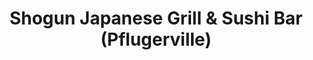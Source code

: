 ---
layout: place
title: "Shogun Japanese Grill & Sushi Bar (Pflugerville)"
permalink: /texas/pflugerville/shogun-japanese-grill-sushi-bar-pflugerville.html
stateAbbr: TX
stateName: Texas
cityName: Pflugerville
place_id: ChIJ8bsv6GnFRIYRUjk88wKJKGI
photos:
  - name: >-
      places/ChIJ8bsv6GnFRIYRUjk88wKJKGI/photos/AeeoHcKha0vfFjU11EGNGaMzKUSMONXIf8lWpTq_CRCRSQdugMbv8EKX4AOtXG8fGUJldTh782C5P0S2OpFfXc5Sh_ryA5AaBUqpqGWgDxwbHCAtY9QBrLuaUvx8nnJtawSbLBNkNj6XlzV9dNebVkTyXTvDXsfp66DL0zIoG_7aokHkunKW0_jAESyaltjAQH7pS_N1V3YVc7cTlcl6o-2Fng0ry7198a3hGOpQcMrmDWr-rjJanvoN7LSbJrffRgeJcwP6ly3zNg7IZphNcJNbCGuFWhI5WTbziPQDuHaq9qIaYNmIAmEN2xK3bq9S5TyrKjAIQ-5xdzlBAqKmsPlEz3YB8uF3qHsWCt0lognSgy1rtAbQG90MMwgAVIGzyhSTGMjPXcjBdlBlHJDPLRHXufmcCyLKU0Xry0fEYHzJ_1w
    widthPx: 4032
    heightPx: 3024
    authorAttributions:
      - displayName: Roula Harfoush
        uri: https://maps.google.com/maps/contrib/106985936548748438094
        photoUri: >-
          https://lh3.googleusercontent.com/a-/ALV-UjVa0z5Wio0FGz3CMT0nRUkOjZm35wEqu3j5v2pBrxjevEp1MQMvng=s100-p-k-no-mo
    flagContentUri: >-
      https://www.google.com/local/imagery/report/?cb_client=maps_api_places.places_api&image_key=!1e10!2sCIHM0ogKEICAgICm4tvqbw&hl=en-US
    googleMapsUri: >-
      https://www.google.com/maps/place//data=!3m4!1e2!3m2!1sCIHM0ogKEICAgICm4tvqbw!2e10!4m2!3m1!1s0x8644c569e82fbbf1:0x62288902f33c3952
  - name: >-
      places/ChIJ8bsv6GnFRIYRUjk88wKJKGI/photos/AeeoHcJJb-9TLc_SzcIbLXF_QXoZfcDY7hIJ2d3sv2YeVufZD9ce1x6pEhcIyo2Z6uZyhryw2VrVYmuxWavuzvThP6VawCLKml3b5DzrCor_aF20ewmioMMhZlQc2xluCkueknmAEbKya-3gGLUUcu_NftYjU9XXs0-jc53wx19h69bLr1cqYI7oLW124bOMS9m-IHqWoFdtUEncVuXpbcN4wQUtLidZJx6wdp2td-1Nwgkeq6hDm9IS_BZY2KlAQpbM3NkCYBtW3-YdVBr5iw0rk2r-l67_TxzhGR2Lc6TGcsryiw
    widthPx: 960
    heightPx: 720
    authorAttributions:
      - displayName: Shogun Japanese Grill & Sushi Bar (Pflugerville)
        uri: https://maps.google.com/maps/contrib/106482907576384571187
        photoUri: >-
          https://lh3.googleusercontent.com/a-/ALV-UjX10i9I4bklpaYpFhJM6KwFd3GgEjuOepCvc7qWDc4Q9Ox9w9rB=s100-p-k-no-mo
    flagContentUri: >-
      https://www.google.com/local/imagery/report/?cb_client=maps_api_places.places_api&image_key=!1e10!2sAF1QipM1oSDPKsoHrBuTmRkrayHWC7tC3m2uf9L26Mmh&hl=en-US
    googleMapsUri: >-
      https://www.google.com/maps/place//data=!3m4!1e2!3m2!1sAF1QipM1oSDPKsoHrBuTmRkrayHWC7tC3m2uf9L26Mmh!2e10!4m2!3m1!1s0x8644c569e82fbbf1:0x62288902f33c3952
  - name: >-
      places/ChIJ8bsv6GnFRIYRUjk88wKJKGI/photos/AeeoHcJLX1wV2ZhK7asijVxHmBQaSydKPKlJZoHAKkkul_ylUY8pEiEnR4rAeTjTV5vs-eReR_O-b3FoVWx711peaYA-FMBCRdC8c2vUIJVGQqb0m9HZuqDdbHoM-C64un2F3Ihj0-0qEtSNgT-9jXJ7UNkqHPO5K2hUzkSr-x2F5Cq_F5zg0gBt1KsTI0nIDC3uNvYVsU3zX781Gag9jHcAs1t5EyABUMmhJ4ISEzBF2uElq7AIy6bWWdNmteGwX1L4-E7iNhnDkOA5d5HGpzOdtzik6p1YTMDt_PrfEOtWbATcHxubhoYT3Wzl6t6ltxWUtTDWM9iOuN88jhPNShg87-Q5HQBKMTZzj7qCb9p4cDVau38GMbONh-fbN0N12NRV7DueXDQOTwIFoU_A5ahDFP0iJM3wbToVs3cQ-gOGNbiof9Ap
    widthPx: 4032
    heightPx: 3024
    authorAttributions:
      - displayName: DILEEP
        uri: https://maps.google.com/maps/contrib/106069250487508644617
        photoUri: >-
          https://lh3.googleusercontent.com/a-/ALV-UjXdpAMuInKytgmlA5C1siYS1UgXVD8NJLA6FRNVYSD3ataqha0O9A=s100-p-k-no-mo
    flagContentUri: >-
      https://www.google.com/local/imagery/report/?cb_client=maps_api_places.places_api&image_key=!1e10!2sCIHM0ogKEICAgMCwi7Ch5AE&hl=en-US
    googleMapsUri: >-
      https://www.google.com/maps/place//data=!3m4!1e2!3m2!1sCIHM0ogKEICAgMCwi7Ch5AE!2e10!4m2!3m1!1s0x8644c569e82fbbf1:0x62288902f33c3952
  - name: >-
      places/ChIJ8bsv6GnFRIYRUjk88wKJKGI/photos/AeeoHcJH1AGSQEZvnVo0-xRxymcMgIYwNPwGI2G92FCh4LucEQbUOA_IsEOkIWQB8jiRUmHI9isjjFmtem53fr_UTMtGgRr82t4zD_ISefWjB7JAkbkNC9euGGmhOCGCk_4SZcoUInhUWRvM9Hq61Us8QswuAGObMUDuK7gGiXfuEEyOxgH8WrEKnpmSPRJ92rPPaGeH7eLX1fBds1iam7YqZ67NuQrSqAbqUp1jPjLnH1H3LG9CKzEzi_20QOCWiPP-TpvUlFMYrtySwakMtnqbMraFeIrp7DD-mEbXz1QlhLef5OM8l3NEIn5iNcv_WCrjku-671gXlpbwlRR4xWWsina4NoUtRMo9OWs-DUZ8K02UojUJlXUBuYRQUARvn3dMoP3WZemU5xrCwrEW9OT0KKahGlGsXySp6Ctjd3hyi3s8Fw
    widthPx: 3072
    heightPx: 4080
    authorAttributions:
      - displayName: Ray Stanley
        uri: https://maps.google.com/maps/contrib/115199230734819324680
        photoUri: >-
          https://lh3.googleusercontent.com/a-/ALV-UjV-I9v3-pYbYu-520-RCjgnWjS4ZmWWqq1CnhFvuS5NmtFHqnVMVQ=s100-p-k-no-mo
    flagContentUri: >-
      https://www.google.com/local/imagery/report/?cb_client=maps_api_places.places_api&image_key=!1e10!2sCIHM0ogKEICAgID_oLXuIw&hl=en-US
    googleMapsUri: >-
      https://www.google.com/maps/place//data=!3m4!1e2!3m2!1sCIHM0ogKEICAgID_oLXuIw!2e10!4m2!3m1!1s0x8644c569e82fbbf1:0x62288902f33c3952
  - name: >-
      places/ChIJ8bsv6GnFRIYRUjk88wKJKGI/photos/AeeoHcJ45jeS9TI3P_M-eqITphdEdsFBLx6ebPnvV0q8I_omrj2bydQNbV1yTB5dg1biSYELbSKYewmaWj2tSiRYgrhtIv16vP9JDckeTZiLv0mtMkU6ECUeLctnlkr3VKHrBBL99gChFBAMoft_yk2QvAfwZUn_pPJAKuQaf1mmhUs8mPU6yVV8tM8g40_BXCEYdfYoJvdeQuvCV5QRt9jEyRM4XGZS6cyb4UVDxwOqc67NjSSGnERAm2xhfBFPyisg2V1SO2-HsjE4HDw3oBtO8z_RSdzg4pKWghf_nfCbt20wE0Ea4V1XkdIpjjJp83aMPwWT1MLD2HypEisfL24wCMKaksO17nbqHi7LWjVlFnOsRZ6T07MKIz_w9NE_v_gWAwkJ7GpDQo0jV7J_8lA7KuZdPa9KMYLCNMykwlvfRMg
    widthPx: 4032
    heightPx: 3024
    authorAttributions:
      - displayName: Frank Viera
        uri: https://maps.google.com/maps/contrib/103054779171164787551
        photoUri: >-
          https://lh3.googleusercontent.com/a-/ALV-UjUBdXQkqrhJ-wBo9k0ukVxoYaR9M9rL6bAcqwfVixM8aRDHbGg=s100-p-k-no-mo
    flagContentUri: >-
      https://www.google.com/local/imagery/report/?cb_client=maps_api_places.places_api&image_key=!1e10!2sCIHM0ogKEICAgICv7KOgZQ&hl=en-US
    googleMapsUri: >-
      https://www.google.com/maps/place//data=!3m4!1e2!3m2!1sCIHM0ogKEICAgICv7KOgZQ!2e10!4m2!3m1!1s0x8644c569e82fbbf1:0x62288902f33c3952
  - name: >-
      places/ChIJ8bsv6GnFRIYRUjk88wKJKGI/photos/AeeoHcI3bBFGR3n_iMn0Rcs0qiXhd_2RoFVfObBWmBrQQ9s6czWAhyRH3PmD-dZR3fb9B2IfwPI9EAc2E2QRG6O70VlWZWyh-8xNT2TbgoPg6lt70faIawczKfTwBqbUujYLqBx2uhSUQBjpipRCsoyMwfR1tEkfzIVj9Es-JFJQ5R1Imzkn0cfp4VWK14sqpuQPEpWHzXOqGyUCh_Ohv_bkemErK6MZ0eAVHgHTrmoSfWuE0YiFJKTrXrGD-J5hbAkwVMqh3-j8RtqxO245y5O7bgKzuFdZlI5TDCgrHuefSpwILTe_YZ6-J5fUCbo0a2bw7B_vfPPoz_3uebysmJK19e5_CO9QKG8r-qUm8iEe9lp6I-0YQiVv7c7xsgpxW56Mz5Agwo4gfo3YB_D7DsPeCnMv07Km-E3bMd-vgXXrBUQK0g
    widthPx: 4000
    heightPx: 3000
    authorAttributions:
      - displayName: HARRY PARK
        uri: https://maps.google.com/maps/contrib/109772468171077609289
        photoUri: >-
          https://lh3.googleusercontent.com/a-/ALV-UjVKp1lPSl3MvYhpygmZsYToIjym8bWA2ZEhOuoNsZQzZUr5VzM=s100-p-k-no-mo
    flagContentUri: >-
      https://www.google.com/local/imagery/report/?cb_client=maps_api_places.places_api&image_key=!1e10!2sCIHM0ogKEICAgICJstW-Bw&hl=en-US
    googleMapsUri: >-
      https://www.google.com/maps/place//data=!3m4!1e2!3m2!1sCIHM0ogKEICAgICJstW-Bw!2e10!4m2!3m1!1s0x8644c569e82fbbf1:0x62288902f33c3952
  - name: >-
      places/ChIJ8bsv6GnFRIYRUjk88wKJKGI/photos/AeeoHcL1wNL_PslU0DXcNvMuVH7Q2ojho8uxDIds86P5f2joIaUe_Zg0el452pp-Ibuc6cn8s73lYmUBZbtmmMi5U5I1Dj5qdZ4K1dmd22tGVIPaCzPULgCifLQ0Vr7nosR-PikwnTiqWE_tOkWqTDvPgCOiqgfQFcg56E7DYarR5bidI98-ck-I3s9WYo0VNMQsImcvzPVxDVkz2v_6uXw-Y8fFkGMYBOL0Fk88U1pDxbtKocNu_W0DZkJkOJguH42IBg-A--9rqoG8MJqph0CL2mV1oqsKP27j3-QhKmh8facRdCnXnRbeR0wVGEMWhIYhimDcWjkNIgQ4bvqMIlOHjsokujH-iE4iDlPHI1Ncdcdj4--McOUbJWEW-Iog9XynDcVPFYGcXruzNl6zn-_yjoG3dy1CKDUh6KAJ6sXWI3SD0Q
    widthPx: 4032
    heightPx: 3024
    authorAttributions:
      - displayName: Dare Johnson
        uri: https://maps.google.com/maps/contrib/118187983912030752620
        photoUri: >-
          https://lh3.googleusercontent.com/a-/ALV-UjWxhTUGNZWtTSKM2FGQRCw3CXnhsWA2XIEOJr50b122cCEpWAgGdw=s100-p-k-no-mo
    flagContentUri: >-
      https://www.google.com/local/imagery/report/?cb_client=maps_api_places.places_api&image_key=!1e10!2sCIHM0ogKEICAgMDA9aPiSA&hl=en-US
    googleMapsUri: >-
      https://www.google.com/maps/place//data=!3m4!1e2!3m2!1sCIHM0ogKEICAgMDA9aPiSA!2e10!4m2!3m1!1s0x8644c569e82fbbf1:0x62288902f33c3952
  - name: >-
      places/ChIJ8bsv6GnFRIYRUjk88wKJKGI/photos/AeeoHcIL9vATL5Pi90DISgJdWQAU_erXleEXf02wy13HgDljD-Kncum5KId7de6vhd5p49YXaZ-2smC15IOUZsQKnmfmZPksJjOxymxysoo4uCZ8IJ7WQ5Yx2_KcRFqqV5BhAu-WeKe1uleHWtvguJpxahMfnp8mykqqMYo9Pn14wm5N-nv9_ktWh-npXfUGpWUnhck-D3GTDajXbgE8J6clV-acoSEgp37dXK4t3soVoaRxeu3k59Vb3RNure0PfPfxYq_DdJZFLvHq8CAc0SwcQWa6DdC2OtFzq-oG7lzwXDMVlXowgB3Wqk4tNDsPINCg6U9VV1Kc4DoONWYQYZ8MvChkAjA-ClCPKmeP6OFRLK0djFz1R-LL6FBUwcF5M5pPf9xFt0-gHF1XQYbpf8uYAhqdWbx0uj4cD04rMqC55bXtLVAl
    widthPx: 4080
    heightPx: 3060
    authorAttributions:
      - displayName: Thomas Ortiz
        uri: https://maps.google.com/maps/contrib/117371215378851849836
        photoUri: >-
          https://lh3.googleusercontent.com/a-/ALV-UjXE25Ga2lK68G6VVBgs02WIMZpoXC3GsgV6zaVCxcR2gx0BEspZ=s100-p-k-no-mo
    flagContentUri: >-
      https://www.google.com/local/imagery/report/?cb_client=maps_api_places.places_api&image_key=!1e10!2sCIHM0ogKEICAgIDj4JCbugE&hl=en-US
    googleMapsUri: >-
      https://www.google.com/maps/place//data=!3m4!1e2!3m2!1sCIHM0ogKEICAgIDj4JCbugE!2e10!4m2!3m1!1s0x8644c569e82fbbf1:0x62288902f33c3952
  - name: >-
      places/ChIJ8bsv6GnFRIYRUjk88wKJKGI/photos/AeeoHcJqyIvmPYuIi8G84yEo6BwPUik_bIIZU2K674wqKStpWO_wi6xQWSbsHorAkN9XP8OeMcxRZz7NulVfBOhLJnAEsg4Tmy_LzUqZEAiU1q2iPUpW1B2IL6Pfi-sJ6qnGAbIR6nfV-NQFJJ-DS_dau4zqzDTWBHjsJ_jGvpHIDfZJDVrDzN4GtlOn16wBpKjmV2zIpwc8ba6-IdWfqNRkSxbir4DYaC0Vz52QE-pWPPDfqYDPVJYdbdNid8VgoluZCI2LJKRv4A75Cq-ac-5KM62qPLZ-VoT02qtoa3pekg23TMZqGoLHyBV1ZbQjm81u6rFclmGX50veaOFpSt4cc38r9fyVfhYv_ozPgHcynh2NMH3BDJvsNuW62qcibgtQdIcUzKYoJYvEG_wGCN3OLi97Vsp6bTH97f8PvfA9NQ5YcVM
    widthPx: 3072
    heightPx: 4080
    authorAttributions:
      - displayName: Chip Klang
        uri: https://maps.google.com/maps/contrib/103162193282928397381
        photoUri: >-
          https://lh3.googleusercontent.com/a-/ALV-UjUi4QlnxvZw0jf9lbTbpxEQ5Oir4-eKmd_ETNjiU_eLK02aSH45=s100-p-k-no-mo
    flagContentUri: >-
      https://www.google.com/local/imagery/report/?cb_client=maps_api_places.places_api&image_key=!1e10!2sCIHM0ogKEICAgIDLq-Oq6QE&hl=en-US
    googleMapsUri: >-
      https://www.google.com/maps/place//data=!3m4!1e2!3m2!1sCIHM0ogKEICAgIDLq-Oq6QE!2e10!4m2!3m1!1s0x8644c569e82fbbf1:0x62288902f33c3952
  - name: >-
      places/ChIJ8bsv6GnFRIYRUjk88wKJKGI/photos/AeeoHcKs7JzTG0wCVYW6NVTIoB3zyZctD2fs72ivNJby1K8xMrFtMVORHhCkIreRTOOlbAt660qXX2o0OwctmaDi7KOVjW1PdErYAzupAPtMeeIgRT3Jbt0muXQakajpzO72i1wkja0uWEP5JfY5dBXZhK0VF506tcC7Nt0lFNwdN9Ev3U9Tf_oNex46puqhyVHo9xmvPFk1vXQ7nqZulrTkjZ77KGaoACU1sUjwMmPapbuJBL3ArtTOSXY0tccwe7NNULYzRiScDqzCiNJG4FQ2lDRtTmfzymut1ybagxG7fXdRXTUuLmc3-NItZwCbJlNDW655wEjw10waqmH5YoElk2DKdVXZMaiOoIg-SUleotj5QPtD9XqlybsYAKfNyzRAEI-xA9oRGDBZVV6hNoouaFszKGhrl080xfTz_WnGkGhS6SOr
    widthPx: 4080
    heightPx: 2296
    authorAttributions:
      - displayName: Antonio Johnson
        uri: https://maps.google.com/maps/contrib/115990904932247697332
        photoUri: >-
          https://lh3.googleusercontent.com/a-/ALV-UjUtaThUmjYGwWY8rioJXFjB1CAzv1ROm5P3qQFFO2HvuR1iDg65=s100-p-k-no-mo
    flagContentUri: >-
      https://www.google.com/local/imagery/report/?cb_client=maps_api_places.places_api&image_key=!1e10!2sCIHM0ogKEICAgIC37_TEogE&hl=en-US
    googleMapsUri: >-
      https://www.google.com/maps/place//data=!3m4!1e2!3m2!1sCIHM0ogKEICAgIC37_TEogE!2e10!4m2!3m1!1s0x8644c569e82fbbf1:0x62288902f33c3952
address: '18860 Limestone Commercial Dr #100, Pflugerville, TX 78660, USA'
street: '18860 Limestone Commercial Dr #100'
city: Pflugerville
state: TX
zip: '78660'
country: USA
neighborhood: null
latitude: '30.469158'
longitude: '-97.595974'
accessibility_options:
  wheelchairAccessibleParking: true
  wheelchairAccessibleEntrance: true
  wheelchairAccessibleRestroom: true
  wheelchairAccessibleSeating: true
business_status: OPERATIONAL
name: Shogun Japanese Grill & Sushi Bar (Pflugerville)
google_maps_links:
  directionsUri: >-
    https://www.google.com/maps/dir//''/data=!4m7!4m6!1m1!4e2!1m2!1m1!1s0x8644c569e82fbbf1:0x62288902f33c3952!3e0
  placeUri: https://maps.google.com/?cid=7073053860549114194
  writeAReviewUri: >-
    https://www.google.com/maps/place//data=!4m3!3m2!1s0x8644c569e82fbbf1:0x62288902f33c3952!12e1
  reviewsUri: >-
    https://www.google.com/maps/place//data=!4m4!3m3!1s0x8644c569e82fbbf1:0x62288902f33c3952!9m1!1b1
  photosUri: >-
    https://www.google.com/maps/place//data=!4m3!3m2!1s0x8644c569e82fbbf1:0x62288902f33c3952!10e5
primary_type: Japanese Restaurant
opening_hours:
  regular: null
  current: null
secondary_opening_hours:
  regular:
    weekdayDescriptions: null
    type: null
  current:
    weekdayDescriptions: null
    type: null
phone: null
price_level: null
price_range: null
rating: null
rating_count: 0
website: null
description: null
reviews: null
parking_options: null
payment_options: null
allow_dogs: null
curbside_pickup: null
delivery: null
dine_in: null
good_for_children: null
good_for_groups: null
good_for_sports: null
live_music: null
menu_for_children: null
outdoor_seating: null
reservable: null
restroom: null
serves_beer: null
serves_breakfast: null
serves_brunch: null
serves_cocktails: null
serves_coffee: null
serves_dinner: null
serves_dessert: null
serves_lunch: null
serves_vegetarian_food: null
serves_wine: null
takeout: null

---